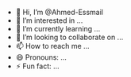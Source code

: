 - 👋 Hi, I’m @Ahmed-Essmail
- 👀 I’m interested in ...
- 🌱 I’m currently learning ...
- 💞️ I’m looking to collaborate on ...
- 📫 How to reach me ...
- 😄 Pronouns: ...
- ⚡ Fun fact: ...

<!---
Ahmed-Essmail/Ahmed-Essmail is a ✨ special ✨ repository because its `README.md` (this file) appears on your GitHub profile.
You can click the Preview link to take a look at your changes.
--->
